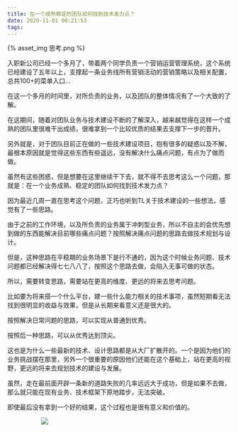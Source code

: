 ```yaml
---
title: 在一个成熟稳定的团队如何找到技术发力点？
date: 2020-11-01 00:21:53
tags:
---
```

{% asset_img 思考.png %}

入职新公司已经一个多月了，带着两个同学负责一个营销运营管理系统，这个系统已经建设了五年以上，支撑起一条业务线所有营销活动的营销策略以及相关配置，总共100+的菜单入口...

在这一个多月的时间里，对所负责的业务，以及团队的整体情况有了一个大致的了解。

在这期间，随着对团队业务与技术建设不断的了解深入，越来越觉得在这样一个成熟的团队里很难干出成绩，很难拿到一个比较优质的结果去支撑下一步的晋升。

另外就是，对于团队目前正在做的一些技术建设项目，抱有很多的疑惑以及不解，最根本原因就是觉得这些东西有些遥远，没有解决什么痛点问题，有点为了做而做。

虽然有这些困惑，但是想要在这里继续干下去，就不得不去思考这么一个问题，那就是：在一个业务成熟、稳定的团队如何找到技术发力点？

因为最近几周一直在思考这个问题，正巧也听到TL关于技术建设的一些想法，感觉有了一些思路。

由于之前的工作环境，以及所负责的业务属于冲刺型业务，所以不自主的会优先想到做的东西能解决目前哪些痛点问题？按照解决痛点问题的思路去做技术规划与设计。

但是，这种思路在平稳期的业务场景下是行不通的，因为这个时候业务问题、技术问题都已经解决得七七八八了，按照这个思路去做，会陷入无事可做的状态。

所以，需要转变思路，需要站在更高的维度、更远的将来去思考问题。

比如要为将来搭一个什么平台，建一些什么能力相关的技术事项，虽然短期看无法找到很明显的收益与效果，但是从长期来看意义还是很大的。

按照解决日常问题的思路，可以实现从普通到优秀。

按照后一种思路，可以从优秀达到顶尖。

这也是为什么一些最新的技术、设计思路都是从大厂扩散开的。一个是因为他们的业务挑战摆在那里，另外一个很重要的原因他们还能在这个基础上，站在更高的视野，更远的将来去规划技术的建设与发展。

虽然，走在最前面开辟一条新的道路失败的几率远远大于成功，但是如果不去做，那么就只能在现有业务、技术框架下原地踏步，无法突破。

即使最后没有拿到一个好的结果，这个过程也是很有意义和价值的。

<div style="width:70%;margin:auto">
<img src='http://muchstudy.com/2020/04/04/聊聊一线开发的基本素养/公众号二维码.gif'>
</div>